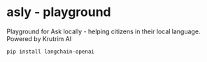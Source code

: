 # asly - playground
Playground for Ask locally - helping citizens in their local language. Powered by Krutrim AI

```pip install langchain-openai```

